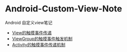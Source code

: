 # Android-Custom-View-Note

Android 自定义view笔记

* [View的触摸事件传递](https://github.com/oldwu/Android-Custom-View-Note/blob/master/View%E7%9A%84%E8%A7%A6%E6%91%B8%E4%BA%8B%E4%BB%B6%E8%A7%A6%E5%8F%91%E6%9C%BA%E5%88%B6.md)
* [ViewGroup的触摸事件触发机制](https://github.com/oldwu/Android-Custom-View-Note/blob/master/ViewGroup%E7%9A%84%E8%A7%A6%E6%91%B8%E4%BA%8B%E4%BB%B6%E8%A7%A6%E5%8F%91%E6%9C%BA%E5%88%B6.md)
* [Activity的触摸事件传递机制](https://github.com/oldwu/Android-Custom-View-Note/blob/master/Activity%E7%9A%84%E8%A7%A6%E6%91%B8%E4%BA%8B%E4%BB%B6%E4%BC%A0%E9%80%92%E6%9C%BA%E5%88%B6.md)